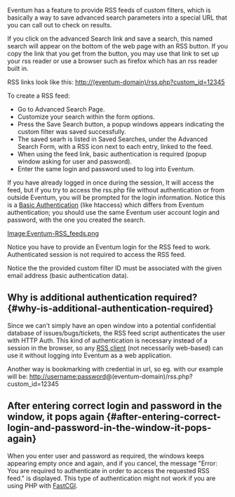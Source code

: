 Eventum has a feature to provide RSS feeds of custom filters, which is
basically a way to save advanced search parameters into a special URL
that you can call out to check on results.

If you click on the advanced Search link and save a search, this named
search will appear on the bottom of the web page with an RSS button. If
you copy the link that you get from the button, you may use that link to
set up your rss reader or use a browser such as firefox which has an rss
reader built in.

RSS links look like this:
<http://(eventum-domain)/rss.php?custom_id=12345>

To create a RSS feed:

-   Go to Advanced Search Page.
-   Customize your search within the form options.
-   Press the Save Search button, a popup windows appears indicating the
    custom filter was saved successfully.
-   The saved searh is listed in Saved Searches, under the Advanced
    Search Form, with a RSS icon next to each entry, linked to the feed.
-   When using the feed link, basic authentication is required (popup
    window asking for user and password).
-   Enter the same login and password used to log into Eventum.

If you have already logged in once during the session, It will access
the feed, but if you try to access the rss.php file without
authentication or from outside Eventum, you will be prompted for the
login information. Notice this is a [Basic
Authentication](http://en.wikipedia.org/wiki/Basic_access_authentication)
(like htaccess) which differs from Eventum authentication; you should
use the same Eventum user account login and password, with the one you
created the search.

[Image:Eventum-RSS_feeds.png](/Image:Eventum-RSS_feeds.png "wikilink")

Notice you have to provide an Eventum login for the RSS feed to work.
Authenticated session is not required to access the RSS feed.

Notice the the provided custom filter ID must be associated with the
given email address (basic authentication data).

Why is additional authentication required? {#why-is-additional-authentication-required}
------------------------------------------

Since we can't simply have an open window into a potential confidential
database of issues/bugs/tickets, the RSS feed script authenticates the
user with HTTP Auth. This kind of authentication is necessary instead of
a session in the browser, so any [RSS
client](http://en.wikipedia.org/wiki/RSS_Reader) (not necessarily
web-based) can use it without logging into Eventum as a web application.

Another way is bookmarking with credential in url, so eg. with our
example will be:
[http://username:password](http://username:password)@(eventum-domain)/rss.php?custom_id=12345

After entering correct login and password in the window, it pops again {#after-entering-correct-login-and-password-in-the-window-it-pops-again}
----------------------------------------------------------------------

When you enter user and password as required, the windows keeps
appearing empty once and again, and if you cancel, the message "Error:
You are required to authenticate in order to access the requested RSS
feed." is displayed. This type of authentication might not work if you
are using PHP with [FastCGI](http://www.fastcgi.com).